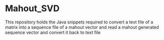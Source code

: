 # Mahout_SVD
This repository holds the Java snippets required to convert a text file of a matrix into a sequence file of a mahout vector and read a mahout generated sequence vector and convert it back to text file 
